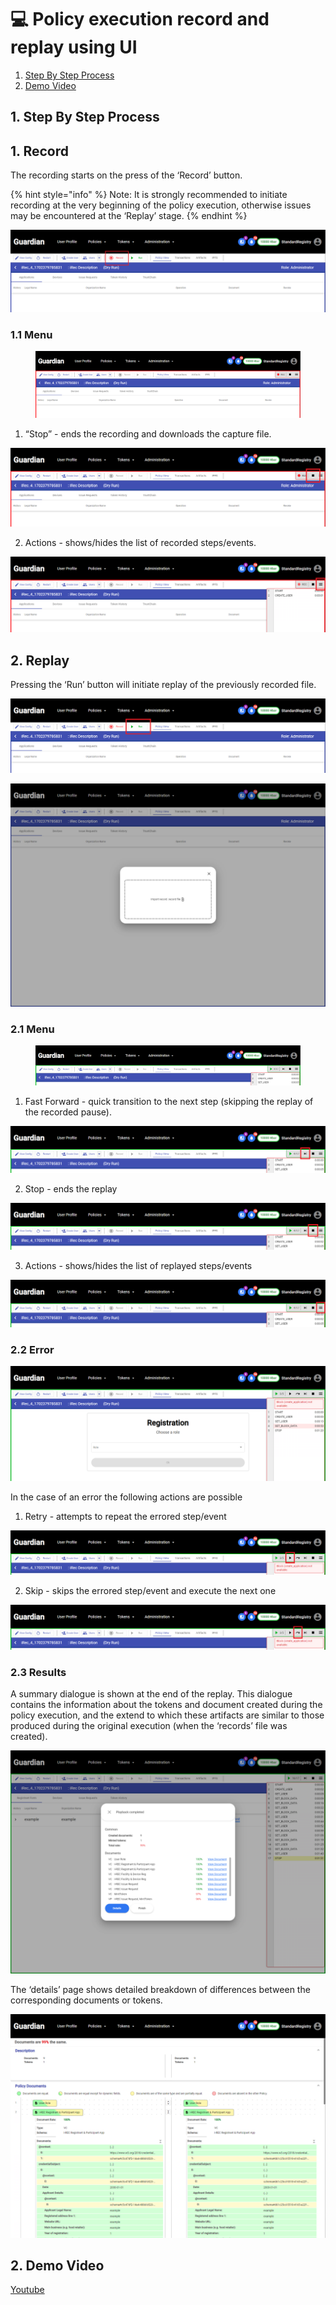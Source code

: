 # 💻 Policy execution record and replay using UI

1. [Step By Step Process](policy-execution-record-and-replay-using-ui.md#id-1.-step-by-step-process)
2. [Demo Video](policy-execution-record-and-replay-using-ui.md#id-2.-demo-video)

## 1. Step By Step Process

## 1. Record

The recording starts on the press of the ‘Record’ button.

{% hint style="info" %}
Note: It is strongly recommended to initiate recording at the very beginning of the policy execution, otherwise issues may be encountered at the ‘Replay’ stage.
{% endhint %}

![image1.png](<../../../../.gitbook/assets/0 (11).png>)

### 1.1 Menu

<figure><img src="../../../../.gitbook/assets/1 (13).png" alt=""><figcaption></figcaption></figure>

1. “Stop” - ends the recording and downloads the capture file.

![image3.png](<../../../../.gitbook/assets/2 (15).png>)

2. Actions - shows/hides the list of recorded steps/events.

![image4.png](<../../../../.gitbook/assets/3 (12).png>)

## 2. Replay

Pressing the ‘Run’ button will initiate replay of the previously recorded file.

![image5.png](<../../../../.gitbook/assets/4 (10).png>)

![image6.png](<../../../../.gitbook/assets/5 (13).png>)

### 2.1 Menu

<figure><img src="../../../../.gitbook/assets/6 (12).png" alt=""><figcaption></figcaption></figure>

1. Fast Forward - quick transition to the next step (skipping the replay of the recorded pause).

![image8.png](<../../../../.gitbook/assets/7 (12).png>)

2. Stop - ends the replay

![image9.png](<../../../../.gitbook/assets/8 (13).png>)

3. Actions - shows/hides the list of replayed steps/events

![image10.png](<../../../../.gitbook/assets/9 (11).png>)

### 2.2 Error

![image11.png](<../../../../.gitbook/assets/10 (12).png>)

In the case of an error the following actions are possible

1. Retry - attempts to repeat the errored step/event

![image12.png](<../../../../.gitbook/assets/11 (11).png>)

2. Skip - skips the errored step/event and execute the next one

![image13.png](<../../../../.gitbook/assets/12 (11).png>)

### 2.3 Results

A summary dialogue is shown at the end of the replay. This dialogue contains the information about the tokens and document created during the policy execution, and the extend to which these artifacts are similar to those produced during the original execution (when the ‘records’ file was created).

![image14.png](<../../../../.gitbook/assets/13 (11).png>)

The ‘details’ page shows detailed breakdown of differences between the corresponding documents or tokens.

![image15.png](<../../../../.gitbook/assets/14 (9).png>)

## 2. Demo Video

[Youtube](https://youtu.be/WU\_ntIM5SJA?si=MtY9JUD5mmVd4Gpp\&t=108)
